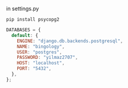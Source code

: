 in settings.py

`pip install psycopg2`

```js
DATABASES = {
  default: {
    ENGINE: "django.db.backends.postgresql",
    NAME: "bingology",
    USER: "postgres",
    PASSWORD: "yilmaz2707",
    HOST: "localhost",
    PORT: "5432",
  },
};
```

